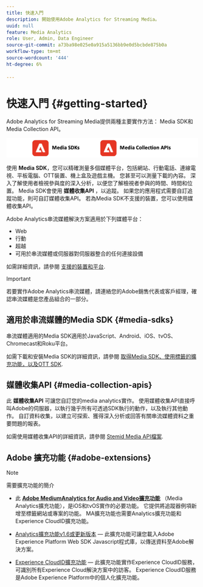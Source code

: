 ```yaml
---
title: 快速入門
description: 開始使用Adobe Analytics for Streaming Media。
uuid: null
feature: Media Analytics
role: User, Admin, Data Engineer
source-git-commit: a73ba98e025e0a915a5136bb9e0d5bcbde875b0a
workflow-type: tm+mt
source-wordcount: '444'
ht-degree: 6%

---
```



# 快速入門 {#getting-started}

Adobe Analytics for Streaming Media提供兩種主要實作方法： Media SDK和Media Collection API。

![方法](assets/getting-started2.png)

使用 **Media SDK**，您可以精確測量多個媒體平台，包括網站、行動電話、連線電視、平板電腦、OTT裝置、機上盒及遊戲主機。 您甚至可以測量下載的內容。 深入了解使用者檢視參與度的深入分析，以便您了解檢視者參與的時間、時間和位置。 Media SDK會使用 **媒體收集API** ，以追蹤。 如果您的應用程式需要自訂追蹤功能，則可自訂媒體收集API。 若為Media SDK不支援的裝置，您可以使用媒體收集API。

Adobe Analytics串流媒體解決方案適用於下列媒體平台：

* Web
* 行動
* 超越
* 可用於串流媒體或伺服器對伺服器整合的任何連接設備

如需詳細資訊，請參閱 [支援的裝置和平台](#_Supported_devices_and).

>[!IMPORTANT]
>
>若要實作Adobe Analytics串流媒體，請連絡您的Adobe銷售代表或客戶經理，確認串流媒體是您產品組合的一部分。

## 適用於串流媒體的Media SDK {#media-sdks}

串流媒體適用的Media SDK適用於JavaScript、Android、iOS、tvOS、Chromecast和Roku平台。

如需下載和安裝Media SDK的詳細資訊，請參閱 [取得Media SDK、使用標籤的擴充功能，以及OTT SDK](/help/getting-started/download-sdks.md).


## 媒體收集API {#media-collection-apis}

此 **媒體收集API** 可讓您自訂您的media analytics實作。 使用媒體收集API直接呼叫Adobe的伺服器，以執行幾乎所有可透過SDK執行的動作，以及執行其他動作。 自訂資料收集，以建立可探索、獲得深入分析或回答有關串流媒體資料之重要問題的報表。

如需使用媒體收集API的詳細資訊，請參閱 [Stemid Media API檔案](/help/implementation/media-collection-api/mc-api-overview.md).

## Adobe 擴充功能 {#adobe-extensions}

>[!NOTE]
>
>需要擴充功能的簡介

* 此 [**Adobe MediumAnalytics for Audio and Video擴充功能**](https://experienceleague.adobe.com/docs/experience-platform/tags/extensions/adobe/media-analytics/overview.html?lang=en) （Media Analytics擴充功能），是iOS和tvOS實作的必要功能。 它提供將追蹤器例項新增至標籤網站或專案的功能。 MA擴充功能也需要Analytics擴充功能和Experience CloudID擴充功能。

* [Analytics擴充功能v1.6或更新版本](https://experienceleague.adobe.com/docs/experience-platform/tags/extensions/adobe/analytics/overview.html?lang=en) — 此擴充功能可讓您載入Adobe Experience Platform Web SDK Javascript程式庫，以傳送資料至Adobe解決方案。

* [Experience CloudID擴充功能](https://experienceleague.adobe.com/docs/experience-platform/tags/extensions/adobe/id-service/overview.html?lang=en) — 此擴充功能實作Experience CloudID服務，可識別所有Experience Cloud解決方案中的訪客。 Experience CloudID服務是Adobe Experience Platform中的個人化擴充功能。
